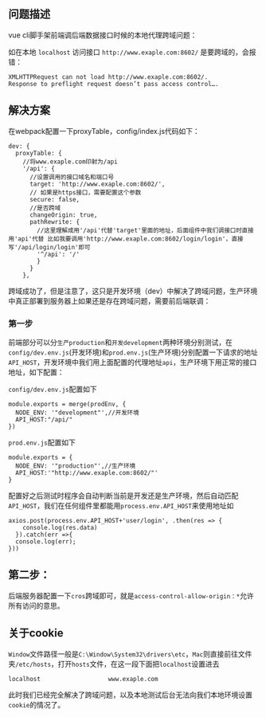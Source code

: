 ## 问题描述

vue cli脚手架前端调后端数据接口时候的本地代理跨域问题：

如在本地 `localhost` 访问接口 `http://www.exaple.com:8602/` 是要跨域的，会报错：

```
XMLHTTPRequest can not load http://www.exaple.com:8602/. 
Response to preflight request doesn’t pass access control…. 
```

## 解决方案

在webpack配置一下proxyTable，config/index.js代码如下：

```
dev: {
  proxyTable: {
    //将www.exaple.com印射为/api
    '/api': {
      //设置调用的接口域名和端口号
      target: 'http://www.exaple.com:8602/',
      // 如果是https接口，需要配置这个参数
      secure: false,  
      //是否跨域
      changeOrigin: true,
      pathRewrite: {
        //这里理解成用'/api'代替'target'里面的地址，后面组件中我们调接口时直接用'api'代替 比如我要调用'http://www.exaple.com:8602/login/login'，直接写'/api/login/login'即可
        '^/api': '/'
        }
      }
    },
```

跨域成功了，但是注意了，这只是开发环境（dev）中解决了跨域问题，生产环境中真正部署到服务器上如果还是存在跨域问题，需要前后端联调：

### 第一步

前端部分可以分`生产production`和`开发development`两种环境分别测试，在`config/dev.env.js`(开发环境)和`prod.env.js`(生产环境)分别配置一下请求的地址`API_HOST`，开发环境中我们用上面配置的代理地址`api`，生产环境下用正常的接口地址，如下配置：

`config/dev.env.js`配置如下

```
module.exports = merge(prodEnv, {
  NODE_ENV: '"development"',//开发环境
  API_HOST:"/api/"
})
```

`prod.env.js`配置如下

```
module.exports = {
  NODE_ENV: '"production"',//生产环境
  API_HOST:'"http://www.exaple.com:8602/"'
}
```

配置好之后测试时程序会自动判断当前是开发还是生产环境，然后自动匹配`API_HOST`，我们在任何组件里都能用`process.env.API_HOST`来使用地址如
```
axios.post(process.env.API_HOST+'user/login', .then(res => {
    console.log(res.data)
  }).catch(err =>{
  console.log(err);
}))
```

## 第二步：

后端服务器配置一下`cros`跨域即可，就是`access-control-allow-origin：*`允许所有访问的意思。

## 关于cookie

`Window`文件路径一般是`C:\Window\System32\drivers\etc`，`Mac`则直接前往文件夹`/etc/hosts`，打开`hosts`文件，在这一段下面把`localhost`设置进去

```
localhost                   www.exaple.com    
```

此时我们已经完全解决了跨域问题，以及本地测试后台无法向我们本地环境设置`cookie`的情况了。